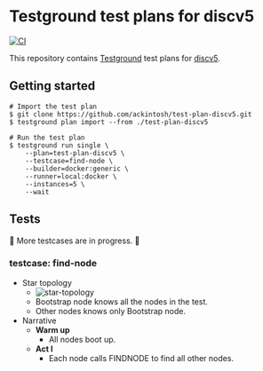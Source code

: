 # Testground test plans for discv5

[![CI](https://github.com/ackintosh/test-plan-discv5/actions/workflows/ci.yml/badge.svg)](https://github.com/ackintosh/test-plan-discv5/actions/workflows/ci.yml)

This repository contains [Testground](https://github.com/testground/testground) test plans for [discv5](https://github.com/sigp/discv5).

## Getting started

```shell
# Import the test plan
$ git clone https://github.com/ackintosh/test-plan-discv5.git
$ testground plan import --from ./test-plan-discv5

# Run the test plan
$ testground run single \
    --plan=test-plan-discv5 \
    --testcase=find-node \
    --builder=docker:generic \
    --runner=local:docker \
    --instances=5 \
    --wait
```

## Tests

:construction_worker: More testcases are in progress. :construction_worker:

### testcase: find-node

- Star topology
  - ![star-topology](https://raw.githubusercontent.com/ackintosh/test-plan-discv5/b2d775a1c78ce8c76cf3e7f64eb52acee813b722/diagrams/find_nodes-star_topology.png)
  - Bootstrap node knows all the nodes in the test.
  - Other nodes knows only Bootstrap node.
- Narrative
  - **Warm up**
    - All nodes boot up.
  - **Act I**
    - Each node calls FINDNODE to find all other nodes.
